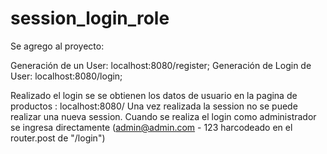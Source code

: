 # session_login_role

Se agrego al proyecto: 

Generación de un User:  localhost:8080/register;
Generación de Login de User: localhost:8080/login;

Realizado el login se se obtienen los datos de usuario en la pagina de productos : localhost:8080/
Una vez realizada la session no se puede realizar una nueva session.
Cuando se realiza el login como administrador se ingresa directamente (admin@admin.com  - 123 harcodeado en el router.post de "/login")
